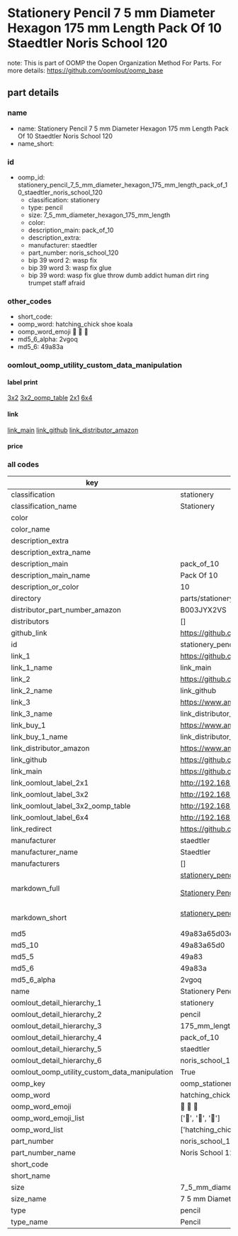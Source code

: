 # Stationery Pencil 7 5 mm Diameter Hexagon 175 mm Length Pack Of 10 Staedtler Noris School 120  

note: This is part of OOMP the Oopen Organization Method For Parts. For more details: https://github.com/oomlout/oomp_base

##  part details
  







### name
* name: Stationery Pencil 7 5 mm Diameter Hexagon 175 mm Length Pack Of 10 Staedtler Noris School 120
* name_short: 
### id
* oomp_id: stationery_pencil_7_5_mm_diameter_hexagon_175_mm_length_pack_of_10_staedtler_noris_school_120
  * classification: stationery
  * type: pencil
  * size: 7_5_mm_diameter_hexagon_175_mm_length
  * color: 
  * description_main: pack_of_10
  * description_extra: 
  * manufacturer: staedtler
  * part_number: noris_school_120
  * bip 39 word 2: wasp fix
  * bip 39 word 3: wasp fix glue
  * bip 39 word: wasp fix glue throw dumb addict human dirt ring trumpet staff afraid

### other_codes
* short_code: 
* oomp_word: hatching_chick shoe koala
* oomp_word_emoji :hatching_chick: :shoe: :koala:
* md5_6_alpha: 2vgoq
* md5_6: 49a83a






### oomlout_oomp_utility_custom_data_manipulation
#### label print
[3x2](http://192.168.1.245:1112/?label=oomp%202vgoq)
[3x2_oomp_table](http://192.168.1.108:1112/?label=oomp%202vgoq)
[2x1](http://192.168.1.242:1112/?label=oomp%202vgoq)
[6x4](http://192.168.1.55:1112/?label=oomp%202vgoq)    

#### link

[link_main](https://github.com/oomlout/oomlout_oomp_version_1_messy/tree/main/parts/stationery_pencil_7_5_mm_diameter_hexagon_175_mm_length_pack_of_10_staedtler_noris_school_120) [link_github](https://github.com/oomlout/oomlout_oomp_version_1_messy/tree/main/parts/stationery_pencil_7_5_mm_diameter_hexagon_175_mm_length_pack_of_10_staedtler_noris_school_120) [link_distributor_amazon](https://www.amazon.co.uk/dp/B003JYX2VS)                            

#### price







### all codes 
| key | value |  
| --- | --- |  
| classification | stationery |  
| classification_name | Stationery |  
| color |  |  
| color_name |  |  
| description_extra |  |  
| description_extra_name |  |  
| description_main | pack_of_10 |  
| description_main_name | Pack Of 10 |  
| description_or_color | 10 |  
| directory | parts/stationery_pencil_7_5_mm_diameter_hexagon_175_mm_length_pack_of_10_staedtler_noris_school_120 |  
| distributor_part_number_amazon | B003JYX2VS |  
| distributors | [] |  
| github_link | https://github.com/oomlout/oomlout_oomp_part_src/tree/main/parts/stationery_pencil_7_5_mm_diameter_hexagon_175_mm_length_pack_of_10_staedtler_noris_school_120 |  
| id | stationery_pencil_7_5_mm_diameter_hexagon_175_mm_length_pack_of_10_staedtler_noris_school_120 |  
| link_1 | https://github.com/oomlout/oomlout_oomp_version_1_messy/tree/main/parts/stationery_pencil_7_5_mm_diameter_hexagon_175_mm_length_pack_of_10_staedtler_noris_school_120 |  
| link_1_name | link_main |  
| link_2 | https://github.com/oomlout/oomlout_oomp_version_1_messy/tree/main/parts/stationery_pencil_7_5_mm_diameter_hexagon_175_mm_length_pack_of_10_staedtler_noris_school_120 |  
| link_2_name | link_github |  
| link_3 | https://www.amazon.co.uk/dp/B003JYX2VS |  
| link_3_name | link_distributor_amazon |  
| link_buy_1 | https://www.amazon.co.uk/dp/B003JYX2VS |  
| link_buy_1_name | link_distributor_amazon |  
| link_distributor_amazon | https://www.amazon.co.uk/dp/B003JYX2VS |  
| link_github | https://github.com/oomlout/oomlout_oomp_version_1_messy/tree/main/parts/stationery_pencil_7_5_mm_diameter_hexagon_175_mm_length_pack_of_10_staedtler_noris_school_120 |  
| link_main | https://github.com/oomlout/oomlout_oomp_version_1_messy/tree/main/parts/stationery_pencil_7_5_mm_diameter_hexagon_175_mm_length_pack_of_10_staedtler_noris_school_120 |  
| link_oomlout_label_2x1 | http://192.168.1.242:1112/?label=oomp%202vgoq |  
| link_oomlout_label_3x2 | http://192.168.1.245:1112/?label=oomp%202vgoq |  
| link_oomlout_label_3x2_oomp_table | http://192.168.1.108:1112/?label=oomp%202vgoq |  
| link_oomlout_label_6x4 | http://192.168.1.55:1112/?label=oomp%202vgoq |  
| link_redirect | https://github.com/oomlout/oomlout_oomp_version_1_messy/tree/main/parts/stationery_pencil_7_5_mm_diameter_hexagon_175_mm_length_pack_of_10_staedtler_noris_school_120 |  
| manufacturer | staedtler |  
| manufacturer_name | Staedtler |  
| manufacturers | [] |  
| markdown_full | [stationery_pencil_7_5_mm_diameter_hexagon_175_mm_length_pack_of_10_staedtler_noris_school_120](none)<br>[](none)<br>[Stationery Pencil 7 5 Mm Diameter Hexagon 175 Mm Length Pack Of 10 Staedtler Noris School 120](none)<br><br> |  
| markdown_short | [stationery_pencil_7_5_mm_diameter_hexagon_175_mm_length_pack_of_10_staedtler_noris_school_120](none)<br><br> |  
| md5 | 49a83a65d03eadd80d21fe14c7d607bc |  
| md5_10 | 49a83a65d0 |  
| md5_5 | 49a83 |  
| md5_6 | 49a83a |  
| md5_6_alpha | 2vgoq |  
| name | Stationery Pencil 7 5 mm Diameter Hexagon 175 mm Length Pack Of 10 Staedtler Noris School 120 |  
| oomlout_detail_hierarchy_1 | stationery |  
| oomlout_detail_hierarchy_2 | pencil |  
| oomlout_detail_hierarchy_3 | 175_mm_length |  
| oomlout_detail_hierarchy_4 | pack_of_10 |  
| oomlout_detail_hierarchy_5 | staedtler |  
| oomlout_detail_hierarchy_6 | noris_school_120 |  
| oomlout_oomp_utility_custom_data_manipulation | True |  
| oomp_key | oomp_stationery_pencil_7_5_mm_diameter_hexagon_175_mm_length_pack_of_10_staedtler_noris_school_120 |  
| oomp_word | hatching_chick shoe koala |  
| oomp_word_emoji | :hatching_chick: :shoe: :koala: |  
| oomp_word_emoji_list | [':hatching_chick:', ':shoe:', ':koala:'] |  
| oomp_word_list | ['hatching_chick', 'shoe', 'koala'] |  
| part_number | noris_school_120 |  
| part_number_name | Noris School 120 |  
| short_code |  |  
| short_name |  |  
| size | 7_5_mm_diameter_hexagon_175_mm_length |  
| size_name | 7 5 mm Diameter Hexagon 175 mm Length |  
| type | pencil |  
| type_name | Pencil |  
